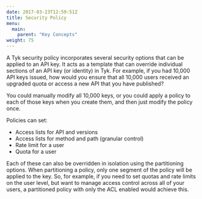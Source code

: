 ```yaml
---
date: 2017-03-23T12:59:51Z
title: Security Policy
menu:
  main:
    parent: "Key Concepts"
weight: 75
---
```


A Tyk security policy incorporates several security options that can be applied to an API key. It acts as a template that can override individual sections of an API key (or identity) in Tyk. For example, if you had 10,000 API keys issued, how would you ensure that all 10,000 users received an upgraded quota or access a new API that you have published?

You could manually modify all 10,000 keys, or you could apply a policy to each of those keys when you create them, and then just modify the policy once.

Policies can set:

* Access lists for API and versions
* Access lists for method and path (granular control)
* Rate limit for a user
* Quota for a user

Each of these can also be overridden in isolation using the partitioning options. When partitioning a policy, only one segment of the policy will be applied to the key. So, for example, if you need to set quotas and rate limits on the user level, but want to manage access control across all of your users, a partitioned policy with only the ACL enabled would achieve this.


